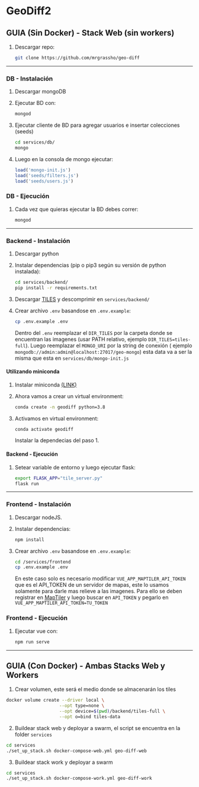 # GeoDiff2

## GUIA (Sin Docker) - Stack Web (sin workers)

1. Descargar repo:

    ```bash
    git clone https://github.com/mrgrassho/geo-diff
    ```

---

### DB - Instalación

1. Descargar mongoDB
1. Ejecutar BD con:

    ```bash
    mongod
    ```

1. Ejecutar cliente de BD para agregar usuarios e insertar colecciones (seeds)

    ```bash
    cd services/db/
    mongo
    ```

1. Luego en la consola de mongo ejecutar:

    ```js
    load('mongo-init.js')
    load('seeds/filters.js')
    load('seeds/users.js')
    ```

### DB - Ejecución

1. Cada vez que quieras ejecutar la BD debes correr:

    ```bash
    mongod
    ```

---

### Backend - Instalación

1. Descargar python
1. Instalar dependencias (pip o pip3 según su versión de python instalada):

    ```bash
    cd services/backend/
    pip install -r requirements.txt
    ```

1. Descargar [TILES](https://app.box.com/s/pakte9wz7u0xfoitmktxsspbz01wsijc) y descomprimir en `services/backend/`
1. Crear archivo `.env` basandose en `.env.example`:

    ```bash
    cp .env.example .env
    ```

    Dentro del `.env` reemplazar el `DIR_TILES` por la carpeta donde se encuentran las imagenes (usar PATH relativo, ejemplo `DIR_TILES=tiles-full`). Luego reemplazar el `MONGO_URI` por la string de conexión ( ejemplo `mongodb://admin:admin@localhost:27017/geo-mongo`) esta data va a ser la misma que esta en `services/db/mongo-init.js`

#### Utilizando miniconda

1. Instalar miniconda [(LINK)](https://docs.conda.io/en/latest/miniconda.html#linux-installers)

1. Ahora vamos a crear un virtual environment:

    ```bash
    conda create -n geodiff python=3.8
    ```

1. Activamos en virtual environment:

    ```bash
    conda activate geodiff
    ```

    Instalar la dependecias del paso 1.


#### Backend - Ejecución

1. Setear variable de entorno y luego ejecutar flask:

    ```bash
    export FLASK_APP="tile_server.py"
    flask run
    ```

---

### Frontend - Instalación

1. Descargar nodeJS.
1. Instalar dependencias:

    ```bash
    npm install
    ```

1. Crear archivo `.env` basandose en `.env.example`:

    ```bash
    cd /services/frontend
    cp .env.example .env
    ```

    En este caso solo es necesario modificar `VUE_APP_MAPTILER_API_TOKEN` que es el API_TOKEN de un servidor de mapas, este lo usamos solamente para darle mas relieve a las imagenes. Para ello se deben registrar en [MapTiler](https://cloud.maptiler.com/auth/widget) y luego buscar en `API_TOKEN` y pegarlo en `VUE_APP_MAPTILER_API_TOKEN=TU_TOKEN`

### Frontend - Ejecución

1. Ejecutar vue con:

    ```bash
    npm run serve
    ```
---

## GUIA (Con Docker) - Ambas Stacks Web y Workers

1. Crear volumen, este será el medio donde se almacenarán los tiles

```bash
docker volume create --driver local \
                    --opt type=none \
                    --opt device=$(pwd)/backend/tiles-full \
                    --opt o=bind tiles-data
```

2. Buildear stack web y deployar a swarm, el script se encuentra en la folder `services`

```bash
cd services
./set_up_stack.sh docker-compose-web.yml geo-diff-web  
```

3. Buildear stack work y deployar a swarm

```bash
cd services
./set_up_stack.sh docker-compose-work.yml geo-diff-work  
```
